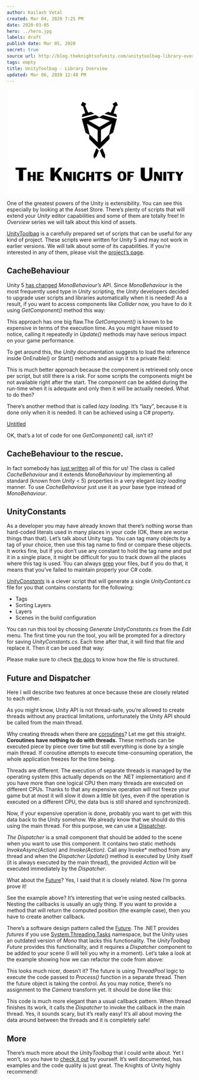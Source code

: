 ```yaml
---
author: Kailash Vetal
created: Mar 04, 2020 7:25 PM
date: 2020-03-05
hero: ../hero.jpg
labels: draft
publish date: Mar 05, 2020
secret: true
source url: http://blog.theknightsofunity.com/unitytoolbag-library-overview/
tags: empty
title: UnityToolbag - Library Overview
updated: Mar 06, 2020 12:48 PM
---
```

![TKoU_logo_medium_bw.png](23/TKoU_logo_medium_bw.png)

One of the greatest powers of the Unity is extensibility. You can see this especially by looking at the Asset Store. There’s plenty of scripts that will extend your *Unity* editor capabilities and some of them are totally free! In *Overview* series we will talk about this kind of assets.

[UnityToolbag](https://github.com/nickgravelyn/UnityToolbag) is a carefully prepared set of scripts that can be useful for any kind of project. These scripts were written for Unity 5 and may not work in earlier versions. We will talk about some of its capabilities. If you’re interested in any of them, please visit the [project’s page](https://github.com/nickgravelyn/UnityToolbag).

## CacheBehaviour

Unity 5 [has changed](http://blogs.unity3d.com/2014/06/23/unity5-api-changes-automatic-script-updating/) *MonoBehaviour’s* API. Since *MonoBehaviour* is the most frequently used type in *Unity* scripting, the *Unity* developers decided to upgrade user scripts and libraries automatically when it is needed! As a result, if you want to access components like *Collider* now, you have to do it using *GetComponent()* method this way:

This approach has one big flaw.The *GetComponent()* is known to be expensive in terms of the execution time. As you might have missed to notice, calling it repeatedly in *Update()* methods may have serious impact on your game performance.

To get around this, the *Unity* documentation suggests to load the reference inside OnEnable() or Start() methods and assign it to a private field:

This is much better approach because the component is retrieved only once per script, but still there is a risk. For some scripts the components might be not available right after the start. The component can be added during the run-time when it is adequate and only then it will be actually needed. What to do then?

There’s another method that is called *lazy loading*. It’s “lazy”, because it is done only when it is needed. It can be achieved using a C# property.

[Untitled](23/Untitled%20Database.csv)

OK, that’s a lot of code for one *GetComponent()* call, isn’t it?

## CacheBehaviour to the rescue.

In fact somebody has [just written](https://github.com/nickgravelyn/UnityToolbag/blob/master/CacheBehaviour/CacheBehaviour.cs) all of this for us! The class is called *CacheBehaviour* and it extends *MonoBehaviour* by implementing all standard (known from *Unity* < 5) properties in a very elegant *lazy loading* manner. To use *CacheBehaviour* just use it as your base type instead of *MonoBehaviour*.

## UnityConstants

As a developer you may have already known that there’s nothing worse than hard-coded literals used in many places in your code (OK, there are worse things than that). Let’s talk about Unity tags. You can tag many objects by a tag of your choice, then use this tag name to find or compare these objects. It works fine, but if you don’t use any constant to hold the tag name and put it in a single place, it might be difficult for you to track down all the places where this tag is used. You can always [grep](https://en.wikipedia.org/wiki/Grep) your files, but if you do that, it means that you’ve failed to maintain properly your C# code.

*[UnityConstants](https://github.com/nickgravelyn/UnityToolbag/tree/master/UnityConstants)* is a clever script that will generate a single *UnityContant.cs* file for you that contains constants for the following:

- Tags
- Sorting Layers
- Layers
- Scenes in the build configuration

You can run this tool by choosing *Generate UnityConstants.cs* from the *Edit* menu. The first time you run the tool, you will be prompted for a directory for saving *UnityConstants.cs.* Each time after that, it will find that file and replace it. Then it can be used that way:

Please make sure to check [the docs](https://github.com/nickgravelyn/UnityToolbag/tree/master/UnityConstants) to know how the file is structured.

## Future and Dispatcher

Here I will describe two features at once because these are closely related to each other.

As you might know, Unity API is not thread-safe, you’re allowed to create threads without any practical limitations, unfortunately the Unity API should be called from the main thread.

Why creating threads when there are [coroutines](http://docs.unity3d.com/Manual/Coroutines.html)? Let me get this straight. **Coroutines have nothing to do with threads.** These methods can be executed piece by piece over time but still everything is done by a single main thread. If coroutine attempts to execute time-consuming operation, the whole application freezes for the time being.

Threads are different. The execution of separate threads is managed by the operating system (this actually depends on the .NET implementation) and if you have more than one logical CPU then many threads are executed on different CPUs. Thanks to that any expensive operation will not freeze your game but at most it will slow it down a little bit (yes, even if the operation is executed on a different CPU, the data bus is still shared and synchronized).

Now, if your expensive operation is done, probably you want to get with this data back to the Unity somehow. We already know that we should do this using the main thread. For this purpose, we can use a [Dispatcher](https://github.com/nickgravelyn/UnityToolbag/tree/master/Dispatcher).

*The Dispatcher* is a small component that should be added to the scene when you want to use this component. It contains two static methods *InvokeAsync(Action)* and *Invoke(Action)*. Call any Invoke* method from any thread and when the *Dispatcher* *Update()* method is executed by Unity itself (it is always executed by the main thread), the provided *Action* will be executed immediately by the *Dispatcher*.

What about the [Future](https://github.com/nickgravelyn/UnityToolbag/tree/master/Future)? Yes, I said that it is closely related. Now I’m gonna prove it!

See the example above? It’s interesting that we’re using nested callbacks. Nesting the callbacks is usually an ugly thing. If you want to provide a method that will return the computed position (the example case), then you have to create another callback.

There’s a software design pattern called the [Future](http://en.wikipedia.org/wiki/Futures_and_promises). The .NET provides *futures* if you use [System.Threading.Tasks](http://msdn.microsoft.com/en-us/library/vstudio/system.threading.tasks(v=vs.110).aspx) namespace, but the Unity uses an outdated version of *Mono* that lacks this functionality. The *UnityToolbag* *Future* provides this functionality, and it requires a *Dispatcher* component to be added to your scene (I will tell you why in a moment). Let’s take a look at the example showing how we can refactor the code from above:

This looks much nicer, doesn’t it? The future is using *ThreadPool* logic to execute the code passed to *Process()* function in a separate thread. Then the future object is taking the control. As you may notice, there’s no assignment to the *Camera* transform yet. It should be done like this:

This code is much more elegant than a usual callback pattern. When thread finishes its work, it calls the *Dispatcher* to invoke the callback in the main thread. Yes, it sounds scary, but it’s really easy! It’s all about moving the data around between the threads and it is completely safe!

## More

There’s much more about the *UnityToolbag* that I could write about. Yet I won’t, so you have to [check it out](https://github.com/nickgravelyn/UnityToolbag) by yourself. It’s well documented, has examples and the code quality is just great. The Knights of Unity highly recommend!
